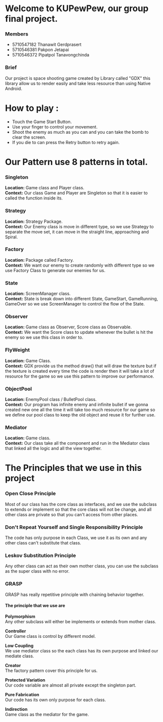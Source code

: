 Welcome to KUPewPew, our group final project.
==========

### Members
* 5710547182 Thanawit Gerdprasert
* 5710546381 Pakpon Jetapai
* 5710546372 Pipatpol Tanavongchinda


### Brief
Our project is space shooting game created by Library called "GDX" this library allow us to render easily and take less resource than using Native Android.

How to play :
===
- Touch the Game Start Button.
- Use your finger to control your movement.
- Shoot the enemy as much as you can and you can take the bomb to clear the screen.
- If you die to can press the Retry button to retry again.

Our Pattern use 8 patterns in total.
====
### Singleton
**Location:** Game class and Player class.  
**Context:** Our class Game and Player are Singleton so that it is easier to called the function inside its.

### Strategy
**Location:** Strategy Package.  
**Context:** Our Enemy class is move in different type, so we use Strategy to separate the move set, it can move
in the straight line, approaching and Spiral.

### Factory
**Location:** Package called Factory.  
**Context:** We want our enemy to create randomly with different type so we use Factory Class to generate our enemies for us.

### State
**Location:** ScreenManager class.  
**Context:** State is break down into different State, GameStart, GameRunning, GameOver so we use ScreenManager to control the flow of the State.

### Observer
**Location:** Game class as Observer, Score class as Observable.  
**Context:** We want the Score class to update whenever the bullet is hit the enemy so we use this class in order to.

### FlyWeight
**Location:** Game Class.  
**Context:** GDX provide us the method draw() that will draw the texture but if the texture is created every time the code is render then it will take a lot of resource for the game so we use this pattern to improve our performance.

### ObjectPool
**Location:** EnemyPool class / BulletPool class.  
**Context:** Our program has infinite enemy and infinite bullet if we gonna created new one all the time it will take too much resource for our game so we define our pool class to keep the old object and reuse it for further use.

### Mediator
**Location:** Game class.  
**Context:** Our class take all the component and run in the Mediator class that linked all the logic and all the view together.

The Principles that we use in this project
====

### Open Close Principle
Most of our class has the core class as interfaces, and we use the subclass to extends or implement so that the core class will not be change, and all other class are private so that you can't access from other places.

### Don't Repeat Yourself and Single Responsibility Principle
The code has only purpose in each Class, we use it as its own and any other class can't substitute that class.

### Leskov Substitution Principle
Any other class can act as their own mother class, you can use the subclass as the super class with no error.

### GRASP
GRASP has really repetitive principle with chaining behavior together.
#### The principle that we use are

**Polymorphism**  
Any other subclass will either be implements or extends from mother class.

**Controller**  
Our Game class is control by different model.

**Low Coupling**  
We use mediator class so the each class has its own purpose and linked our mediate class.

**Creator**  
The factory pattern cover this principle for us.

**Protected Variation**  
Our code variable are almost all private except the singleton part.

**Pure Fabrication**  
Our code has its own only purpose for each class.

**Indirection**  
Game class as the mediator for the game.
